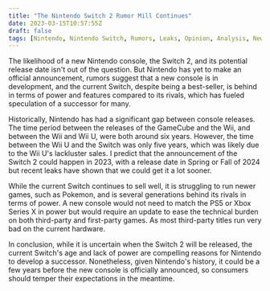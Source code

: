 ```yaml
---
title: "The Nintendo Switch 2 Rumor Mill Continues"
date: 2023-03-15T10:57:55Z
draft: false
tags: [Nintendo, Nintendo Switch, Rumors, Leaks, Opinion, Analysis, News, Speculation, Nintendo Switch 2/pro, Video Game, Consoles, Hardware, Comparison]
---
```

The likelihood of a new Nintendo console, the Switch 2, and its potential release date isn't out of the question. But Nintendo has yet to make an official announcement, rumors suggest that a new console is in development, and the current Switch, despite being a best-seller, is behind in terms of power and features compared to its rivals, which has fueled speculation of a successor for many.

Historically, Nintendo has had a significant gap between console releases. The time period between the releases of the GameCube and the Wii, and between the Wii and Wii U, were both around six years. However, the time between the Wii U and the Switch was only five years, which was likely due to the Wii U's lackluster sales. I predict that the announcement of the Switch 2 could happen in 2023, with a release date in Spring or Fall of 2024 but recent leaks have shown that we could get it a lot sooner.

While the current Switch continues to sell well, it is struggling to run newer games, such as Pokemon, and is several generations behind its rivals in terms of power. A new console would not need to match the PS5 or Xbox Series X in power but would require an update to ease the technical burden on both third-party and first-party games. As most third-party titles run very bad on the current hardware.

In conclusion, while it is uncertain when the Switch 2 will be released, the current Switch's age and lack of power are compelling reasons for Nintendo to develop a successor. Nonetheless, given Nintendo's history, it could be a few years before the new console is officially announced, so consumers should temper their expectations in the meantime.
